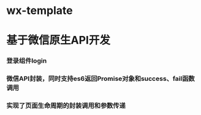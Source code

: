 # wx-template
# 基于微信原生API开发
### 登录组件login
### 微信API封装，同时支持es6返回Promise对象和success、fail函数调用
### 实现了页面生命周期的封装调用和参数传递